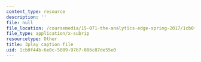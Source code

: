 ```yaml
---
content_type: resource
description: ''
file: null
file_location: /coursemedia/15-071-the-analytics-edge-spring-2017/1cb0f44b6e0c508997b7086c87de55e0_xAuh5VptDQ4.vtt
file_type: application/x-subrip
resourcetype: Other
title: 3play caption file
uid: 1cb0f44b-6e0c-5089-97b7-086c87de55e0
---
```


